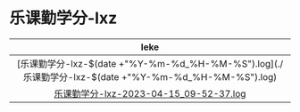 # 乐课勤学分-lxz

| leke |
| :----: |
| [乐课勤学分-lxz-$(date +"%Y-%m-%d_%H-%M-%S").log](./乐课勤学分-lxz-$(date +"%Y-%m-%d_%H-%M-%S").log) |
| [乐课勤学分-lxz-2023-04-15_09-52-37.log](./乐课勤学分-lxz-2023-04-15_09-52-37.log) |
